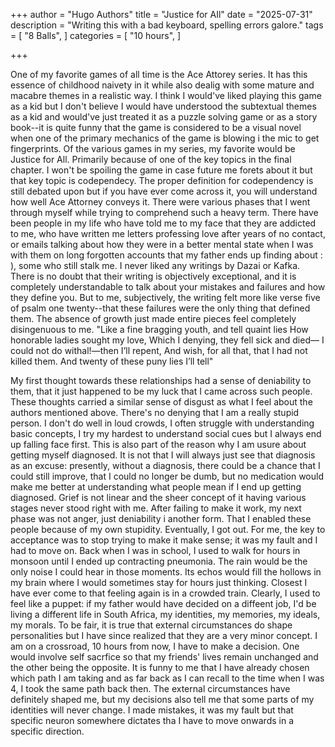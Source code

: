 +++
author = "Hugo Authors"
title = "Justice for AIl"
date = "2025-07-31"
description = "Writing this with a bad keyboard, spelling errors galore."
tags = [
    "8 Balls",
]
categories = [
    "10 hours",
]

+++

One of my favorite games of all time is the Ace Attorey series. It has this essence of childhood naivety in it while also dealig with some mature and macabre themes in a realistic way. I think I would've liked playing this game as a kid but I don't believe I would have understood the subtextual themes as a kid and would've just treated it as a puzzle solving game or as a story book--it is quite funny that the game is considered to be a visual novel when one of the primary mechanics of the game is blowing i the mic to get fingerprints. Of the various games in my series, my favorite would be Justice for All. Primarily because of one of the key topics in the final chapter. I won't be spoiling the game in case future me forets about it but that key topic is codependecy. The proper definition for codependency is still debated upon but if you have ever come across it, you will understand how well Ace Attorney conveys it. There were various phases that I went through myself while trying to comprehend such a heavy term. There have been people in my life who have told me to my face that they are addicted to me, who have written me letters professing love after years of no contact, or emails talking about how they were in a better mental state when I was with them on long forgotten accounts that my father ends up finding about : ), some who still stalk me. I never liked any writings by Dazai or Kafka. There is no doubt that their writing is objectively exceptional, and it is completely understandable to talk about your mistakes and failures and how they define you. But to me, subjectively, the writing felt more like verse five of psalm one twenty--that these failures were the only thing that defined them. The absence of growth just made entire pieces feel completely disingenuous to me. "Like a fine bragging youth, and tell quaint lies
How honorable ladies sought my love,
Which I denying, they fell sick and died—
I could not do withal!—then I’ll repent,
And wish, for all that, that I had not killed them.
And twenty of these puny lies I’ll tell"

My first thought towards these relationships had a sense of deniability to them, that it just happened to be my luck that I came across such people. These thoughts carried a similar sense of disgust as what I feel about the authors mentioned above. There's no denying that I am a really stupid person. I don't do well in loud crowds, I often struggle with understanding basic concepts, I try my hardest to understand social cues but I always end up falling face first. This is also part of the reason why I am usure about getting myself diagnosed. It is not that I will always just see that diagnosis as an excuse: presently, without a diagnosis, there could be a chance that I could still improve, that I could no longer be dumb, but no medication would make me better at understanding what people mean if I end up getting diagnosed. Grief is not linear and the sheer concept of it having various stages never stood right with me. After failing to make it work, my next phase was not anger, just deniability i another form. That I enabled these people because of my own stupidity. Eventually, I got out. For me, the key to acceptance was to stop trying to make it make sense; it was my fault and I had to move on. Back when I was in school, I used to walk for hours in monsoon until I ended up contracting pneumonia. The rain would be the only noise I could hear in those moments. Its echos would fill the hollows in my brain where I would sometimes stay for hours just thinking. Closest I have ever come to that feeling again is in a crowded train. Clearly, I used to feel like a puppet: if my father would have decided on a diffeent job, I'd be living a different life in South Africa, my identities, my memories, my ideals, my morals. To be fair, it is true that external circumstances do shape personalities but I have since realized that they are a very minor concept. I am on a crossroad, 10 hours from now, I have to make a decision. One would involve self sacrfice so that my friends' lives remain unchanged and the other being the opposite. It is funny to me that I have already chosen which path I am taking and as far back as I can recall to the time when I was 4, I took the same path back then. The external circumstances have definitely shaped me, but my decisions also tell me that some parts of my identities will never change. I made mistakes, it was my fault but that specific neuron somewhere dictates tha I have to move onwards in a specific direction.
